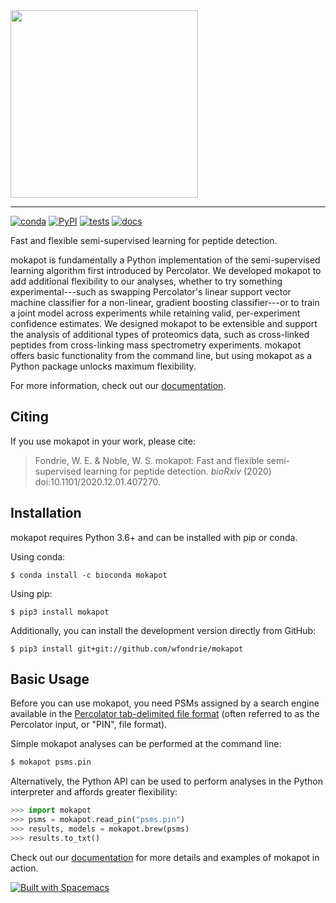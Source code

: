<img src="https://raw.githubusercontent.com/wfondrie/mokapot/master/static/mokapot_logo_dark.svg" width=300>  

---  
[![conda](https://img.shields.io/conda/vn/bioconda/mokapot?color=green)](http://bioconda.github.io/recipes/mokapot/README.html)
[![PyPI](https://img.shields.io/pypi/v/mokapot?color=green)](https://pypi.org/project/mokapot/)
[![tests](https://github.com/wfondrie/mokapot/workflows/tests/badge.svg)](https://github.com/wfondrie/mokapot/actions?query=workflow%3Atests)
[![docs](https://readthedocs.org/projects/mokapot/badge/?version=latest)](https://mokapot.readthedocs.io/en/latest/?badge=latest)



Fast and flexible semi-supervised learning for peptide detection.  

mokapot is fundamentally a Python implementation of the semi-supervised learning
algorithm first introduced by Percolator. We developed mokapot to add additional
flexibility to our analyses, whether to try something experimental---such as
swapping Percolator's linear support vector machine classifier for a non-linear,
gradient boosting classifier---or to train a joint model across experiments
while retaining valid, per-experiment confidence estimates. We designed mokapot
to be extensible and support the analysis of additional types of proteomics
data, such as cross-linked peptides from cross-linking mass spectrometry
experiments. mokapot offers basic functionality from the command line, but using
mokapot as a Python package unlocks maximum flexibility.

For more information, check out our
[documentation](https://mokapot.readthedocs.io).  

## Citing  
If you use mokapot in your work, please cite:  

> Fondrie, W. E. & Noble, W. S. mokapot: Fast and flexible semi-supervised
> learning for peptide detection. *bioRxiv* (2020)
> doi:10.1101/2020.12.01.407270.

## Installation  

mokapot requires Python 3.6+ and can be installed with pip or conda.  

Using conda:
```
$ conda install -c bioconda mokapot
```

Using pip:
```
$ pip3 install mokapot
```

Additionally, you can install the development version directly from GitHub:  

```
$ pip3 install git+git://github.com/wfondrie/mokapot
```

## Basic Usage  

Before you can use mokapot, you need PSMs assigned by a search engine available
in the [Percolator tab-delimited file
format](https://github.com/percolator/percolator/wiki/Interface#tab-delimited-file-format)
(often referred to as the Percolator input, or "PIN", file format). 

Simple mokapot analyses can be performed at the command line:

```Bash
$ mokapot psms.pin
```

Alternatively, the Python API can be used to perform analyses in the Python
interpreter and affords greater flexibility:

```Python
>>> import mokapot
>>> psms = mokapot.read_pin("psms.pin")
>>> results, models = mokapot.brew(psms)
>>> results.to_txt()
```

Check out our [documentation](https://mokapot.readthedocs.io) for more details
and examples of mokapot in action.


[![Built with Spacemacs](https://cdn.rawgit.com/syl20bnr/spacemacs/442d025779da2f62fc86c2082703697714db6514/assets/spacemacs-badge.svg)](http://spacemacs.org)  
